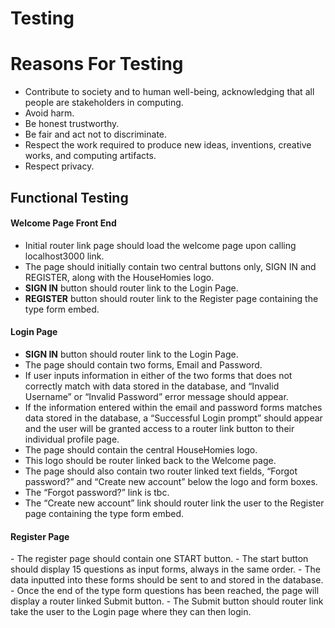 #
<h1>Testing</h1>
<h1>Reasons For Testing</h1>

-	Contribute to society and to human well-being, acknowledging that all people are stakeholders in computing. 
-	Avoid harm.
-	Be honest trustworthy.
-	Be fair and act not to discriminate.
-	Respect the work required to produce new ideas, inventions, creative works, and computing artifacts.
-	Respect privacy.
<h2>Functional Testing</h2>
<h4><b>Welcome Page Front End</b></h4>

- Initial router link page should load the welcome page upon calling localhost3000 link.
- The page should initially contain two central buttons only, SIGN IN and REGISTER, along with the HouseHomies logo.
- <b>SIGN IN</b> button should router link to the Login Page.
- <b>REGISTER</b> button should router link to the Register page containing the type form embed.

<h4><b>Login Page</b></h4>

- <b>SIGN IN</b> button should router link to the Login Page.
-	The page should contain two forms, Email and Password.
-	If user inputs information in either of the two forms that does not correctly match with data stored in the database, and “Invalid Username” or “Invalid Password” error message should appear.
-	If the information entered within the email and password forms matches data stored in the database, a “Successful Login prompt” should appear and the user will be granted access to a router link button to their individual profile page.
-	The page should contain the central HouseHomies logo.
-	This logo should be router linked back to the Welcome page.
-	The page should also contain two router linked text fields, “Forgot password?” and “Create new account” below the logo and form boxes.
-	The “Forgot password?” link is tbc.
-	The “Create new account” link should router link the user to the Register page containing the type form embed.

<h4><b>Register Page</b></h4>
-	The register page should contain one START button.
-	The start button should display 15 questions as input forms, always in the same order.
-	The data inputted into these forms should be sent to and stored in the database.
-	Once the end of the type form questions has been reached, the page will display a router linked Submit button.
-	The Submit button should router link take the user to the Login page where they can then login.




